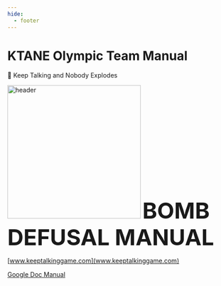 ```yaml
---
hide:
  - footer
---
```



# KTANE Olympic Team Manual

👋 Keep Talking and Nobody Explodes

<img src="https://bombmanual.com/img/header.png" alt="header" width="300"/>

<span style="font-weight:700;font-size:50px">
    BOMB DEFUSAL MANUAL
</span>



[www.keeptalkinggame.com](www.keeptalkinggame.com)

[Google Doc Manual](https://bit.ly/ktane-olympicmanual)